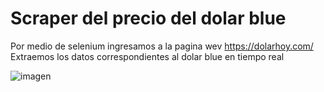 # Scraper del precio del dolar blue
Por medio de selenium ingresamos a la pagina wev https://dolarhoy.com/  
Extraemos los datos correspondientes al dolar blue en tiempo real  
  
  ![imagen](https://user-images.githubusercontent.com/82919404/231871314-fd2f7679-aeec-4f14-b5cc-08e70f4dabc3.png)
